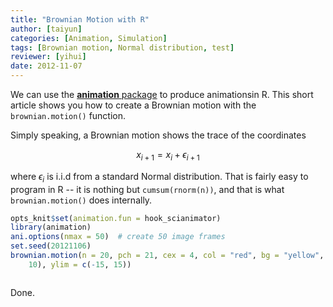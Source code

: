 ```yaml
---
title: "Brownian Motion with R"
author: [taiyun]
categories: [Animation, Simulation]
tags: [Brownian motion, Normal distribution, test]
reviewer: [yihui]
date: 2012-11-07
---
```


<link  rel='stylesheet'
  href="{{page.url.widgets}}/scianimator/css/scianimator.css">
<script src="{{page.url.widgets}}/scianimator/assets/js/jquery-1.4.4.min.js"></script>
<script 
  src="{{page.url.widgets}}/scianimator/assets/js/jquery.scianimator.pack.js">
</script>

We can use the [**animation** package](http://yihui.name/animation) to produce animationsin R. This short article shows you how to create a Brownian motion with the `brownian.motion()` function.

Simply speaking, a Brownian motion shows the trace of the coordinates

$$x_{i+1}=x_{i}+\epsilon_{i+1}$$

where $\epsilon_i$ is i.i.d from a standard Normal distribution. That is fairly easy to program in R -- it is nothing but `cumsum(rnorm(n))`, and that is what `brownian.motion()` does internally.


```r
opts_knit$set(animation.fun = hook_scianimator)
library(animation)
ani.options(nmax = 50)  # create 50 image frames
set.seed(20121106)
brownian.motion(n = 20, pch = 21, cex = 4, col = "red", bg = "yellow", xlim = c(-10, 
    10), ylim = c(-15, 15))
```


<div class="scianimator">
<div id="bw_fun" style="display: inline-block;">
</div>
</div>
<script type="text/javascript">
  (function($) {
    $(document).ready(function() {
      var imgs = Array(50);
      for (i=0; ; i++) {
        if (i == imgs.length) break;
        imgs[i] = "assets/fig/bw-fun" + (i + 1) + ".png";
      }
      $("#bw_fun").scianimator({
          "images": imgs,
          "delay": 200,
          "controls": ["first", "previous", "play", "next", "last", "loop", "speed"],
      });
      $("#bw_fun").scianimator("play");
    });
  })(jQuery);
</script>


Done.

